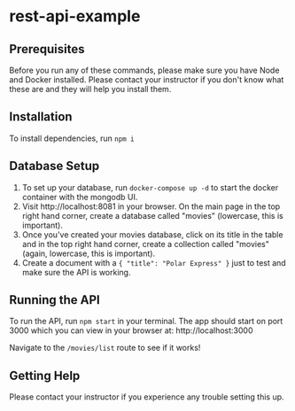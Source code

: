 # rest-api-example

## Prerequisites

Before you run any of these commands, please make sure you have Node and Docker installed. Please contact your instructor if you don't know what these are and they will help you install them.

## Installation

To install dependencies, run `npm i`

## Database Setup

1. To set up your database, run `docker-compose up -d` to start the docker container with the mongodb UI.
2. Visit http://localhost:8081 in your browser. On the main page in the top right hand corner, create a database called "movies" (lowercase, this is important).
3. Once you've created your movies database, click on its title in the table and in the top right hand corner, create a collection called "movies" (again, lowercase, this is important).
4. Create a document with a `{ "title": "Polar Express" }` just to test and make sure the API is working.

## Running the API

To run the API, run `npm start` in your terminal. The app should start on port 3000 which you can view in your browser at: http://localhost:3000

Navigate to the `/movies/list` route to see if it works!

## Getting Help

Please contact your instructor if you experience any trouble setting this up.
